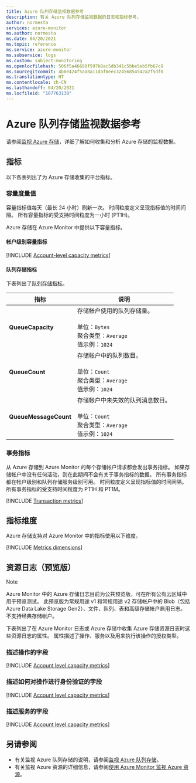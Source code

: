```yaml
---
title: Azure 队列存储监视数据参考
description: 有关 Azure 队列存储监视数据的日志和指标参考。
author: normesta
services: azure-monitor
ms.author: normesta
ms.date: 04/20/2021
ms.topic: reference
ms.service: azure-monitor
ms.subservice: logs
ms.custom: subject-monitoring
ms.openlocfilehash: 506f5a46688f597b8ac5db341c5bbe5eb5fb67c8
ms.sourcegitcommit: 4b0e424f5aa8a11daf0eec32456854542a2f5df0
ms.translationtype: HT
ms.contentlocale: zh-CN
ms.lasthandoff: 04/20/2021
ms.locfileid: "107763138"
---
```

# <a name="azure-queue-storage-monitoring-data-reference"></a>Azure 队列存储监视数据参考

请参阅[监视 Azure 存储](monitor-queue-storage.md)，详细了解如何收集和分析 Azure 存储的监视数据。

## <a name="metrics"></a>指标

以下各表列出了为 Azure 存储收集的平台指标。

### <a name="capacity-metrics"></a>容量度量值

容量指标值每天（最长 24 小时）刷新一次。 时间粒度定义呈现指标值的时间间隔。 所有容量指标的受支持时间粒度为一小时 (PT1H)。

Azure 存储在 Azure Monitor 中提供以下容量指标。

#### <a name="account-level-capacity-metrics"></a>帐户级别容量指标

[!INCLUDE [Account-level capacity metrics](../../../includes/azure-storage-account-capacity-metrics.md)]

#### <a name="queue-storage-metrics"></a>队列存储指标

下表列出了[队列存储指标](../../azure-monitor/essentials/metrics-supported.md#microsoftstoragestorageaccountsqueueservices)。

| 指标 | 说明 |
| ------------------- | ----------------- |
| **QueueCapacity** | 存储帐户使用的队列存储量。 <br><br> 单位：`Bytes` <br> 聚合类型：`Average` <br> 值示例：`1024` |
| **QueueCount** | 存储帐户中的队列数目。 <br><br> 单位：`Count` <br> 聚合类型：`Average` <br> 值示例：`1024` |
| **QueueMessageCount** | 存储帐户中未失效的队列消息数目。 <br><br> 单位：`Count` <br> 聚合类型：`Average` <br> 值示例：`1024` |

### <a name="transaction-metrics"></a>事务指标

从 Azure 存储到 Azure Monitor 的每个存储帐户请求都会发出事务指标。 如果存储帐户中没有任何活动，则在此期间不会有关于事务指标的数据。 所有事务指标都在帐户级别和队列存储服务级别可用。 时间粒度定义呈现指标值的时间间隔。 所有事务指标的受支持时间粒度为 PT1H 和 PT1M。

[!INCLUDE [Transaction metrics](../../../includes/azure-storage-account-transaction-metrics.md)]

<a id="metrics-dimensions"></a>

## <a name="metrics-dimensions"></a>指标维度

Azure 存储支持对 Azure Monitor 中的指标使用以下维度。

[!INCLUDE [Metrics dimensions](../../../includes/azure-storage-account-metrics-dimensions.md)]

## <a name="resource-logs-preview"></a>资源日志（预览版）

> [!NOTE]
> Azure Monitor 中的 Azure 存储日志目前为公共预览版，可在所有公有云区域中用于预览测试。 此预览版为常规用途 v1 和常规用途 v2 存储帐户中的 Blob（包括 Azure Data Lake Storage Gen2）、文件、队列、表和高级存储帐户启用日志。 不支持经典存储帐户。

下表列出了在 Azure Monitor 日志或 Azure 存储中收集 Azure 存储资源日志时这些资源日志的属性。 属性描述了操作、服务以及用来执行该操作的授权类型。

### <a name="fields-that-describe-the-operation"></a>描述操作的字段

[!INCLUDE [Account level capacity metrics](../../../includes/azure-storage-logs-properties-operation.md)]

### <a name="fields-that-describe-how-the-operation-was-authenticated"></a>描述如何对操作进行身份验证的字段

[!INCLUDE [Account level capacity metrics](../../../includes/azure-storage-logs-properties-authentication.md)]

### <a name="fields-that-describe-the-service"></a>描述服务的字段

[!INCLUDE [Account level capacity metrics](../../../includes/azure-storage-logs-properties-service.md)]

## <a name="see-also"></a>另请参阅

- 有关监视 Azure 队列存储的说明，请参阅[监视 Azure 队列存储](monitor-queue-storage.md)。
- 有关监视 Azure 资源的详细信息，请参阅[使用 Azure Monitor 监视 Azure 资源](../../azure-monitor/essentials/monitor-azure-resource.md)。
